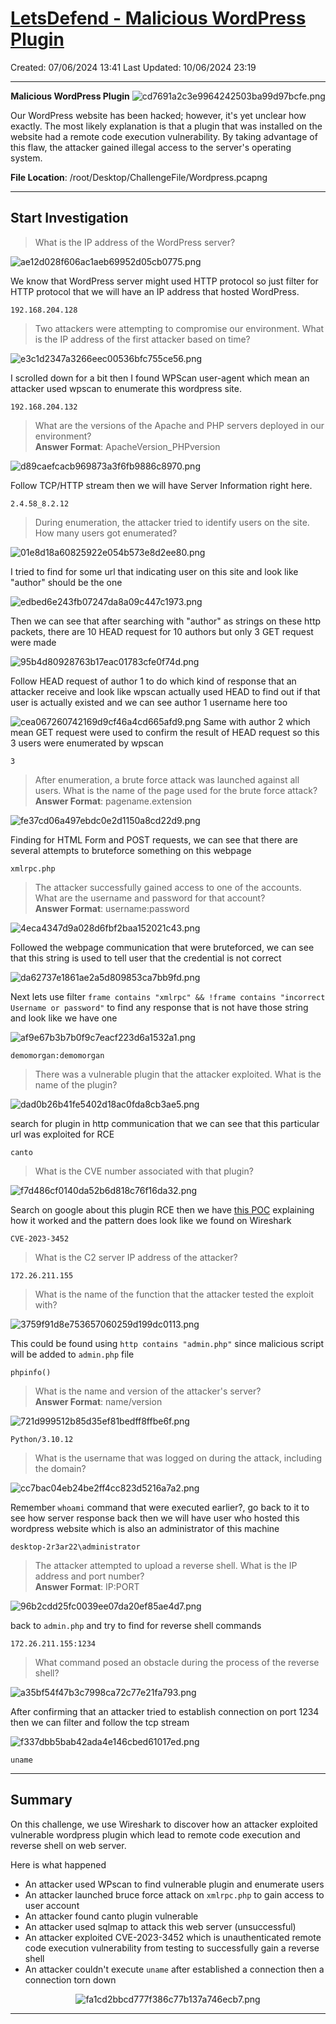 # [LetsDefend - Malicious WordPress Plugin](https://app.letsdefend.io/challenge/malicious-wordpress-plugin)
Created: 07/06/2024 13:41
Last Updated: 10/06/2024 23:19
* * *
<div align=center>

**Malicious WordPress Plugin**
![cd7691a2c3e9964242503ba99d97bcfe.png](/_resources/cd7691a2c3e9964242503ba99d97bcfe.png)
</div>
Our WordPress website has been hacked; however, it's yet unclear how exactly. The most likely explanation is that a plugin that was installed on the website had a remote code execution vulnerability. By taking advantage of this flaw, the attacker gained illegal access to the server's operating system.

**File Location**: /root/Desktop/ChallengeFile/Wordpress.pcapng
* * *
## Start Investigation
>What is the IP address of the WordPress server?

![ae12d028f606ac1aeb69952d05cb0775.png](/_resources/ae12d028f606ac1aeb69952d05cb0775.png)

We know that WordPress server might used HTTP protocol so just filter for HTTP protocol that we will have an IP address that hosted WordPress.

```
192.168.204.128
```

>Two attackers were attempting to compromise our environment. What is the IP address of the first attacker based on time?

![e3c1d2347a3266eec00536bfc755ce56.png](/_resources/e3c1d2347a3266eec00536bfc755ce56.png)

I scrolled down for a bit then I found WPScan user-agent which mean an attacker used wpscan to enumerate this wordpress site.

```
192.168.204.132
```

>What are the versions of the Apache and PHP servers deployed in our environment? <br>
**Answer Format**: ApacheVersion_PHPversion

![d89caefcacb969873a3f6fb9886c8970.png](/_resources/d89caefcacb969873a3f6fb9886c8970.png)

Follow TCP/HTTP stream then we will have Server Information right here.

```
2.4.58_8.2.12
```

>During enumeration, the attacker tried to identify users on the site. How many users got enumerated?

![01e8d18a60825922e054b573e8d2ee80.png](/_resources/01e8d18a60825922e054b573e8d2ee80.png)

I tried to find for some url that indicating user on this site and look like "author" should be the one

![edbed6e243fb07247da8a09c447c1973.png](/_resources/edbed6e243fb07247da8a09c447c1973.png)

Then we can see that after searching with "author" as strings on these http packets, there are 10 HEAD request for 10 authors but only 3 GET request were made

![95b4d80928763b17eac01783cfe0f74d.png](/_resources/95b4d80928763b17eac01783cfe0f74d.png)

Follow HEAD request of author 1 to do which kind of response that an attacker receive and look like wpscan actually used HEAD to find out if that user is actually existed and we can see author 1 username here too 

![cea067260742169d9cf46a4cd665afd9.png](/_resources/cea067260742169d9cf46a4cd665afd9.png)
Same with author 2 which mean GET request were used to confirm the result of HEAD request so this 3 users were enumerated by wpscan

```
3
```

>After enumeration, a brute force attack was launched against all users. What is the name of the page used for the brute force attack? <br>
**Answer Format**: pagename.extension

![fe37cd06a497ebdc0e2d1150a8cd22d9.png](/_resources/fe37cd06a497ebdc0e2d1150a8cd22d9.png)

Finding for HTML Form and POST requests, we can see that there are several attempts to bruteforce something on this webpage

```
xmlrpc.php
```

>The attacker successfully gained access to one of the accounts. What are the username and password for that account? <br>
**Answer Format**: username:password

![4eca4347d9a028d6fbf2baa152021c43.png](/_resources/4eca4347d9a028d6fbf2baa152021c43.png)

Followed the webpage communication that were bruteforced, we can see that this string is used to tell user that the credential is not correct

![da62737e1861ae2a5d809853ca7bb9fd.png](/_resources/da62737e1861ae2a5d809853ca7bb9fd.png)

Next lets use filter `frame contains "xmlrpc" && !frame contains "incorrect Username or password"` to find any response that is not have those string and look like we have one

![af9e67b3b7b0f9c7eacf223d6a1532a1.png](/_resources/af9e67b3b7b0f9c7eacf223d6a1532a1.png)

```
demomorgan:demomorgan
```

>There was a vulnerable plugin that the attacker exploited. What is the name of the plugin?

![dad0b26b41fe5402d18ac0fda8cb3ae5.png](/_resources/dad0b26b41fe5402d18ac0fda8cb3ae5.png)

search for plugin in http communication that we can see that this particular url was exploited for RCE

```
canto
```

>What is the CVE number associated with that plugin?

![f7d486cf0140da52b6d818c76f16da32.png](/_resources/f7d486cf0140da52b6d818c76f16da32.png)

Search on google about this plugin RCE then we have [this POC](https://github.com/leoanggal1/CVE-2023-3452-PoC) explaining how it worked and the pattern does look like we found on Wireshark

```
CVE-2023-3452
```

>What is the C2 server IP address of the attacker?
```
172.26.211.155
```

>What is the name of the function that the attacker tested the exploit with?

![3759f91d8e753657060259d199dc0113.png](/_resources/3759f91d8e753657060259d199dc0113.png)

This could be found using `http contains "admin.php"` since malicious script will be added to `admin.php` file

```
phpinfo()
```

>What is the name and version of the attacker's server? <br>
**Answer Format**: name/version

![721d999512b85d35ef81bedff8ffbe6f.png](/_resources/721d999512b85d35ef81bedff8ffbe6f.png)

```
Python/3.10.12
```

>What is the username that was logged on during the attack, including the domain?

![cc7bac04eb24be2ff4cc823d5216a7a2.png](/_resources/cc7bac04eb24be2ff4cc823d5216a7a2.png)

Remember `whoami` command that were executed earlier?, go back to it to see how server response back then we will have user who hosted this wordpress website which is also an administrator of this machine 

```
desktop-2r3ar22\administrator
```

>The attacker attempted to upload a reverse shell. What is the IP address and port number? <br>
**Answer Format**: IP:PORT

![96b2cdd25fc0039ee07da20ef85ae4d7.png](/_resources/96b2cdd25fc0039ee07da20ef85ae4d7.png)

back to `admin.php` and try to find for reverse shell commands

```
172.26.211.155:1234
```

>What command posed an obstacle during the process of the reverse shell?

![a35bf54f47b3c7998ca72c77e21fa793.png](/_resources/a35bf54f47b3c7998ca72c77e21fa793.png)

After confirming that an attacker tried to establish connection on port 1234 then we can filter and follow the tcp stream

![f337dbb5bab42ada4e146cbed61017ed.png](/_resources/f337dbb5bab42ada4e146cbed61017ed.png)

```
uname
```

* * *
## Summary

On this challenge, we use Wireshark to discover how an attacker exploited vulnerable wordpress plugin which lead to remote code execution and reverse shell on web server.

Here is what happened
- An attacker used WPscan to find vulnerable plugin and enumerate users
- An attacker launched bruce force attack on `xmlrpc.php` to gain access to user account
- An attacker found canto plugin vulnerable
- An attacker used sqlmap to attack this web server (unsuccessful)
- An attacker exploited CVE-2023-3452 which is unauthenticated remote code execution vulnerability from testing to successfully gain a reverse shell
- An attacker couldn't execute `uname` after established a connection then a connection torn down

<div align=center>

![fa1cd2bbcd777f386c77b137a746ecb7.png](/_resources/fa1cd2bbcd777f386c77b137a746ecb7.png)
</div>

* * *

